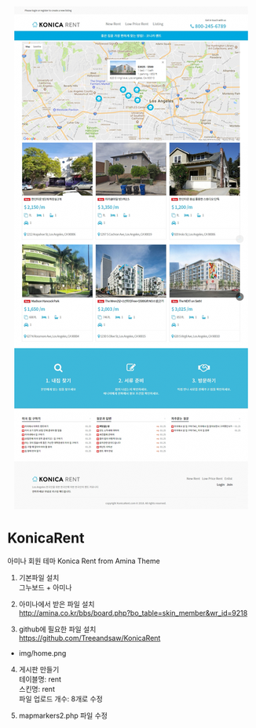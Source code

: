 <center>
  
  <img src='https://github.com/Treeandsaw/KonicaRent/blob/master/konica.png'>
  
</center>


# KonicaRent
아미나 회원 테마 Konica Rent from Amina Theme

1. 기본파일 설치 <br>
그누보드 + 아미나

2. 아미나에서 받은 파일 설치  <br>
http://amina.co.kr/bbs/board.php?bo_table=skin_member&wr_id=9218

3. github에 필요한 파일 설치 <br>
https://github.com/Treeandsaw/KonicaRent
- img/home.png

4. 게시판 만들기 <br>
테이블명: rent <br>
스킨명: rent <br>
파일 업로드 개수: 8개로 수정 <br>

5. mapmarkers2.php 파일 수정

